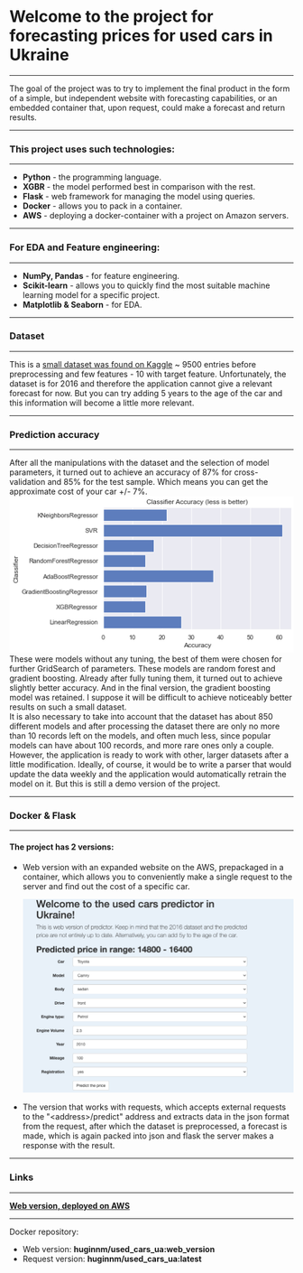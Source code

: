 # Welcome to the project for forecasting prices for used cars in Ukraine

---
The goal of the project was to try to implement 
the final product in the form of a simple, but 
independent website with forecasting capabilities, 
or an embedded container that, upon request, could 
make a forecast and return results.

---
### This project uses such technologies:

---
* **Python** - the programming language.
* **XGBR** - the model performed best in comparison with the rest.
* **Flask** - web framework for managing the model using queries.
* **Docker** - allows you to pack in a container.
* **AWS** - deploying a docker-container with a project on Amazon servers.

---
### For EDA and Feature engineering:  

---
* **NumPy, Pandas** - for feature engineering.
* **Scikit-learn** - allows you to quickly find 
  the most suitable machine learning model for a specific project.
* **Matplotlib & Seaborn** - for EDA.

---
### Dataset

---
This is a [small dataset was found on Kaggle](https://www.kaggle.com/antfarol/car-sale-advertisements)
~ 9500 entries before preprocessing
and few features - 10 with target feature. Unfortunately, the dataset is for 2016 and therefore the application 
cannot give a relevant forecast for now. But you can try adding 5 years to the age of the car and this information 
will become a little more relevant.

---
### Prediction accuracy

---
After all the manipulations with the dataset 
and the selection of model parameters, it turned out to achieve 
an accuracy of 87% for cross-validation and 85% for the test sample.
Which means you can get the approximate cost of your car +/- 7%.  
![img.png](images/models.png)  
These were models without any tuning, the best of them were chosen 
for further GridSearch of parameters. 
These models are random forest and gradient boosting. Already after 
fully tuning them, it turned out to achieve slightly better accuracy. 
And in the final version, the gradient boosting model was retained. 
I suppose it will be difficult to achieve noticeably better results on 
such a small dataset.  
It is also necessary to take into account that the dataset has about 850
different models and after processing the dataset there are only no more 
than 10 records left on the models, and often much less, since popular 
models can have about 100 records, and more rare ones only a couple.  
However, the application is ready to work with other, larger datasets after
a little modification. Ideally, of course, it would be to write a parser that 
would update the data weekly and the application would automatically retrain 
the model on it. But this is still a demo version of the project.

---
### Docker & Flask

---
#### The project has 2 versions:


* Web version with an expanded website on the AWS, prepackaged in a container, which allows
  you to conveniently make a single request to the server and find 
  out the cost of a specific car.
  

  ![site](images/site.png)


* The version that works with requests, which accepts external requests to the 
  "\<address\>/predict" address and extracts data in the json format from the request, after 
  which the dataset is preprocessed, a forecast is made, which is again packed into json and 
  flask the server makes a response with the result.

---
### Links

---
**[Web version, deployed on AWS](http://usedcarsua-env.eba-wy63zwqy.us-east-1.elasticbeanstalk.com/)**

---

Docker repository:
* Web version: **huginnm/used_cars_ua:web_version**
* Request version: **huginnm/used_cars_ua:latest**


